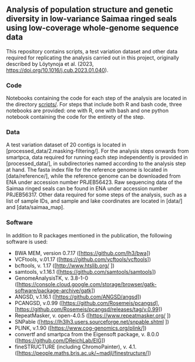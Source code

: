 ## Analysis of population structure and genetic diversity in low-variance Saimaa ringed seals using low-coverage whole-genome sequence data
This repository contains scripts, a test variation dataset and other data required for replicating the analysis carried out in this project, originally described by Löytynoja et al. (2023, https://doi.org/10.1016/j.cub.2023.01.040).

### Code
Notebooks containing the code for each step of the analysis are located in the directory [scripts/](./scripts/). For steps that include both R and bash code, three notebooks are provided: one with R, one with bash and one python notebook containing the code for the entirety of the step. 

### Data
A test variation dataset of 20 contigs is located in [processed_data/2.masking-filtering/]. For the analysis steps onwards from smartpca, data required for running each step independently is provided in [processed_data/], in subdirectories named according to the analysis step at hand. The fasta index file for the reference genome is located in [data/reference/], while the reference genome can be downloaded from ENA under accession number PRJEB56423. Raw sequencing data of the Saimaa ringed seals can be found in ENA under accession number PRJEB56317. Other data required for some steps of the analysis, such as a list of sample IDs, and sample and lake coordinates are located in [data/] and [data/saimaa_map].

### Software
In addition to R packages mentioned in the publication, the following software is used:
  - BWA MEM, version 0.7.17 ([https://github.com/lh3/bwa]) 
  - VCFtools, v.01.17 ([https://github.com/vcftools/vcftools])
  - bcftools, v. 1.17 ([http://www.htslib.org/ ])
  - samtools, v.1.16.1 ([https://github.com/samtools/samtools])
  - GenomeAnalysisTK, v. 3.8-1-0 ([https://console.cloud.google.com/storage/browser/gatk-software/package-archive/gatk])
  - ANGSD, v.1.16.1 ([https://github.com/ANGSD/angsd])
  - PCANGSD, v.0.99 ([https://github.com/Rosemeis/pcangsd], [https://github.com/Rosemeis/pcangsd/releases/tag/v.0.99])
  - RepeatMasker, v. open-4.0.5 ([https://www.repeatmasker.org/ ])
  - SNPable ([https://lh3lh3.users.sourceforge.net/snpable.shtml ])
  - PLINK, v.1.90 ([https://www.cog-genomics.org/plink/])
  - convertf and smartpca from the Eigensoft package, v. 8.0.0 ([https://github.com/DReichLab/EIG])
  - fineSTRUCTURE (including ChromoPainter), v. 4.1. ([https://people.maths.bris.ac.uk/~madjl/finestructure/])
